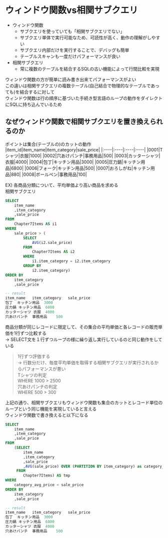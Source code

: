 # ウィンドウ関数vs相関サブクエリ
- ウィンドウ関数
  - サブクエリを使っていても「相関サブクエリでない」
  - サブクエリ単体で実行可能なため、可読性が高く、動作の理解がしやすい
  - サブクエリ内部だけを実行することで、デバッグも簡単
  - テーブルスキャンも一度だけパフォーマンスが良い
- 相関サブクエリ
  - 常に複数のテーブルを結合するSQLの古い機能によって行間比較を実現
 
ウィンドウ関数の方が簡単に読み書き出来てパフォーマンスがよい  
この違いは相関サブクエリの複数テーブル(自己結合で物理的なテーブルであっても)を結合するに対して  
ウィンドウ関数は行の順序に基づいた手続き型言語のループの動作をダイレクトにSQLに持ち込んでいるため  

## なぜウィンドウ関数で相関サブクエリを置き換えられるのか
ポイントは集合(テーブルの)のカットの動作
|item_id|item_name|item_category|sale_price|
|:----|:----|:----|:----|
|0001|Tシャツ|衣服|1000|
|0002|穴あけパンチ|事務用品|500|
|0003|カッターシャツ|衣服|4000|
|0004|包丁|キッチン用品|3000|
|0005|圧力鍋|キッチン用品|6800|
|0006|フォーク|キッチン用品|500|
|0007|おろしがね|キッチン用品|880|
|0008|ボールペン|事務用品|100|

EX) 各商品分類について、平均単価より高い商品を求める  
相関サブクエリ  
``` sql
SELECT
	item_name
	,item_category
	,sale_price
FROM
	Chapter7Items AS i1
WHERE
	sale_price > (
		SELECT
			AVG(i2.sale_price)
		FROM
			Chapter7Items AS i2
		WHERE
			i1.item_category = i2.item_category
		GROUP BY
			i2.item_category)
ORDER BY
	item_category
	,sale_price

-- result
item_name	item_category	sale_price
包丁	キッチン用品	3000
圧力鍋	キッチン用品	6800
カッターシャツ	衣服	4000
穴あけパンチ	事務用品	500
```
商品分類が同じレコードに限定して、その集合の平均単価と各レコードの販売単価を1行ずつ比較する  
-> SELECT文を１行ずつループの様に繰り返し実行しているのと同じ動作をしている
> 1行ずつ評価する  
> -> 行数分だけ、毎度平均単価を取得する相関サブクエリが実行されるからパフォーマンスが悪い  
> Tシャツの判定  
> WHERE 1000 > 2500  
> 穴あけパンチの判定  
> WHERE 500 > 300

上記の通り、相関サブクエリもウィンドウ関数も集合のカットとレコード単位のループという同じ機能を実現していると言える  
ウィンドウ関数で書き換えると以下になる
``` sql
SELECT
	item_name
	,item_category
	,sale_price
FROM
	(SELECT
		item_name
		,item_category
		,sale_price
		,AVG(sale_price) OVER (PARTITION BY item_category) as category_avg_price
	 FROM
		Chapter7Items) AS tmp
WHERE
	category_avg_price < sale_price
ORDER BY
	item_category
	,sale_price

-- result
item_name	item_category	sale_price
包丁	キッチン用品	3000
圧力鍋	キッチン用品	6800
カッターシャツ	衣服	4000
穴あけパンチ	事務用品	500
```
